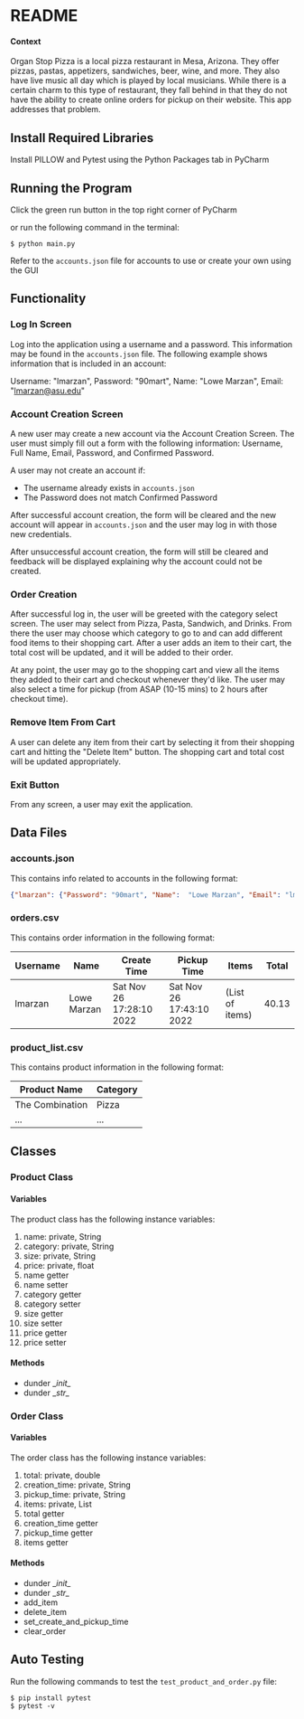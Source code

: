 # README

#### Context

Organ Stop Pizza is a local pizza restaurant in Mesa, Arizona. They offer 
pizzas, pastas, appetizers, sandwiches, beer, wine, and more. 
They also have live music all day which is played by local musicians. 
While there is a certain charm to this type of restaurant, 
they fall behind in that they do not have the ability to create 
online orders for pickup on their website. This app addresses that problem.

## Install Required Libraries

Install PILLOW and Pytest using the Python Packages tab in PyCharm

## Running the Program

Click the green run button in the top right corner of PyCharm 

or run the following command in the terminal:

```shell
$ python main.py
```

Refer to the `accounts.json` file for accounts to use or create your own using the GUI

## Functionality

### Log In Screen

Log into the application using a username and a password. This information may be found
in the `accounts.json` file. The following example shows information that
is included in an account:

Username: "lmarzan", Password: "90mart", Name: "Lowe Marzan", Email: "lmarzan@asu.edu"

### Account Creation Screen

A new user may create a new account via the Account Creation Screen. The user
must simply fill out a form with the following information: Username, Full Name,
Email, Password, and Confirmed Password.

A user may not create an account if:
* The username already exists in `accounts.json`
* The Password does not match Confirmed Password

After successful account creation, the form will be cleared and the new account
will appear in `accounts.json` and the user may log in with those new credentials.

After unsuccessful account creation, the form will still be cleared and feedback
will be displayed explaining why the account could not be created.

### Order Creation

After successful log in, the user will be greeted with the category select screen.
The user may select from Pizza, Pasta, Sandwich, and Drinks. From there the user may
choose which category to go to and can add different food items to their shopping cart.
After a user adds an item to their cart, the total cost will be updated, 
and it will be added to their order.

At any point, the user may go to the shopping cart and view all the items they added
to their cart and checkout whenever they'd like. The user may also select a time for pickup
(from ASAP (10-15 mins) to 2 hours after checkout time).

### Remove Item From Cart

A user can delete any item from their cart by selecting it from their shopping
cart and hitting the "Delete Item" button. The shopping cart and total cost will
be updated appropriately.

### Exit Button

From any screen, a user may exit the application.

## Data Files

### accounts.json

This contains info related to accounts in the following format:

```json
{"lmarzan": {"Password": "90mart", "Name":  "Lowe Marzan", "Email": "lmarzan@asu.edu"}}
```

### orders.csv

This contains order information in the following format:

| Username | Name        | Create Time | Pickup Time | Items           | Total  |
|----------|-------------|-------------|-------------|-----------------|--------|
| lmarzan  | Lowe Marzan |Sat Nov 26 17:28:10 2022 |Sat Nov 26 17:43:10 2022             | (List of items) | 40.13 |

### product_list.csv

This contains product information in the following format:

| Product Name    | Category |
|-----------------|----------|
| The Combination | Pizza    |
| ...             | ...      |

## Classes

### Product Class

#### Variables

The product class has the following instance variables:
1. name: private, String
2. category: private, String
3. size: private, String
4. price: private, float
5. name getter
6. name setter
7. category getter
8. category setter
9. size getter 
10. size setter
11. price getter
12. price setter

#### Methods

* dunder \__init\__
* dunder \__str\__

### Order Class

#### Variables
 
The order class has the following instance variables:
1. total: private, double
2. creation_time: private, String
3. pickup_time: private, String
4. items: private, List
5. total getter
6. creation_time getter
7. pickup_time getter
8. items getter

#### Methods

* dunder \__init\__
* dunder \__str\__
* add_item
* delete_item
* set_create_and_pickup_time
* clear_order

## Auto Testing

Run the following commands to test the `test_product_and_order.py` file:

```shell
$ pip install pytest
$ pytest -v
```

